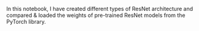 In this notebook, I have created different types of ResNet architecture and compared & loaded the weights of pre-trained ResNet models from the PyTorch library.
